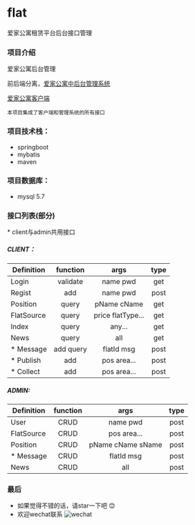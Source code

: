 # flat
爱家公寓租赁平台后台接口管理
### 项目介绍

 爱家公寓后台管理

 前后端分离，[爱家公寓中后台管理系统](https://github.com/fikyair/house-admin) 

 [爱家公寓客户端](https://github.com/fikyair/rcs-admin)

 `本项目集成了客户端和管理系统的所有接口`

 ### 项目技术栈：
 - springboot
 - mybatis
 - maven

 ### 项目数据库：
 - mysql 5.7

 ### 接口列表(部分)

 \* client与admin共用接口

 ##### CLIENT：

 | Definition | function      | args             | type       |
 | -----------|:-------------:|:----------------:|:----------:|
 |  Login     | validate      | name pwd         | get        |
 |  Regist    | add           | name pwd         | post       |
 |  Position  | query         | pName cName      | get        |
 |  FlatSource| query         | price flatType...| get        |
 |  Index     | query         | any...           | get        |
 |  News      | query         | all              | get        |
 |* Message   | add query     | flatId msg       | post       |
 |* Publish   | add           | pos area...      | post       |
 |* Collect   | add           | pos area...      | post       |

 ##### ADMIN:

 | Definition | function      | args             | type       |
 | -----------|:-------------:|:----------------:|:----------:|
 | User       | CRUD          | name pwd         | post       |
 | FlatSource | CRUD          | pos area...      | post       |
 | Position   | CRUD          | pName cName sName| post       |
 |* Message   | CRUD          | flatId msg       | post       |
 | News       | CRUD          | all              | post       |

### 最后

- 如果觉得不错的话，请star一下吧 😊
- 欢迎wechat联系
![wechat](http://oziqlv1ur.bkt.clouddn.com/%E5%BE%AE%E4%BF%A1%E4%BA%8C%E7%BB%B4%E7%A0%81.png)

